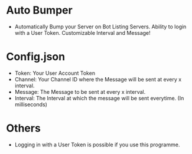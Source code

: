 # Auto Bumper

- Automatically Bump your Server on Bot Listing Servers. Ability to login with a User Token. Customizable Interval and Message!

# Config.json

- Token: Your User Account Token
- Channel: Your Channel ID where the Message will be sent at every x interval.
- Message: The Message to be sent at every x interval.
- Interval: The Interval at which the message will be sent everytime. (In milliseconds)

# Others

- Logging in with a User Token is possible if you use this programme.
